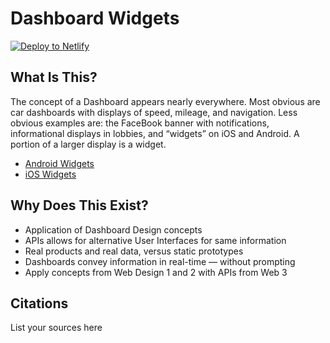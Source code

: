 # Dashboard Widgets
<a href="https://app.netlify.com/start/deploy?repository=https://github.com/JessSkyWatcher21/dashboard-widgets/"><img src="https://www.netlify.com/img/deploy/button.svg" alt="Deploy to Netlify"></a>

## What Is This?
The concept of a Dashboard appears nearly everywhere. Most obvious are car dashboards with displays of speed, mileage, and navigation. Less obvious examples are: the FaceBook banner with notifications, informational displays in lobbies, and “widgets” on iOS and Android. A portion of a larger display is a widget.

* [Android Widgets](https://developer.android.com/guide/topics/appwidgets/overview)
* [iOS Widgets](https://www.imore.com/widgets-ios-8-explained)

## Why Does This Exist?
* Application of Dashboard Design concepts
* APIs allows for alternative User Interfaces for same information
* Real products and real data, versus static prototypes
* Dashboards convey information in real-time — without prompting
* Apply concepts from Web Design 1 and 2 with APIs from Web 3

## Citations
List your sources here
